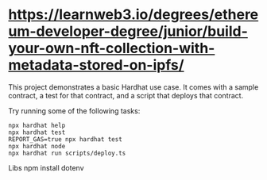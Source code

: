 # https://learnweb3.io/degrees/ethereum-developer-degree/junior/build-your-own-nft-collection-with-metadata-stored-on-ipfs/

This project demonstrates a basic Hardhat use case. It comes with a sample contract, a test for that contract, and a script that deploys that contract.

Try running some of the following tasks:

```shell
npx hardhat help
npx hardhat test
REPORT_GAS=true npx hardhat test
npx hardhat node
npx hardhat run scripts/deploy.ts
```

Libs
npm install dotenv
